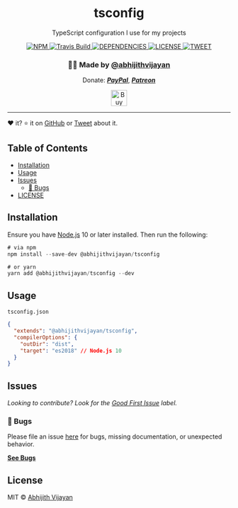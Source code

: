 <h1 align="center">tsconfig</h1>
<p align="center">TypeScript configuration I use for my projects</p>
<div align="center">
  <a href="https://www.npmjs.com/package/@abhijithvijayan/tsconfig">
    <img src="https://img.shields.io/npm/v/@abhijithvijayan/tsconfig" alt="NPM" />
  </a>
  <a href="https://travis-ci.com/abhijithvijayan/@abhijithvijayan/tsconfig">
    <img src="https://travis-ci.com/abhijithvijayan/@abhijithvijayan/tsconfig.svg?branch=main" alt="Travis Build" />
  </a>
  </a>
  <a href="https://david-dm.org/abhijithvijayan/tsconfig">
    <img src="https://img.shields.io/david/abhijithvijayan/tsconfig.svg?colorB=orange" alt="DEPENDENCIES" />
  </a>
  <a href="https://github.com/abhijithvijayan/tsconfig/blob/main/license">
    <img src="https://img.shields.io/github/license/abhijithvijayan/tsconfig.svg" alt="LICENSE" />
  </a>
  <a href="https://twitter.com/intent/tweet?text=Check%20out%20%40abhijithvijayan%2Ftsconfig%21%20by%20%40_abhijithv%0A%0AShared%20typescript%20configuration%20module%0Ahttps%3A%2F%2Fgithub.com%2Fabhijithvijayan%2Ftsconfig%0A%0A%23typescript%20%23shared%20%23config">
     <img src="https://img.shields.io/twitter/url/http/shields.io.svg?style=social" alt="TWEET" />
  </a>
</div>
<h3 align="center">🙋‍♂️ Made by <a href="https://twitter.com/_abhijithv">@abhijithvijayan</a></h3>
<p align="center">
  Donate:
  <a href="https://www.paypal.me/iamabhijithvijayan" target='_blank'><i><b>PayPal</b></i></a>,
  <a href="https://www.patreon.com/abhijithvijayan" target='_blank'><i><b>Patreon</b></i></a>
</p>
<p align="center">
  <a href='https://www.buymeacoffee.com/abhijithvijayan' target='_blank'>
    <img height='36' style='border:0px;height:36px;' src='https://bmc-cdn.nyc3.digitaloceanspaces.com/BMC-button-images/custom_images/orange_img.png' border='0' alt='Buy Me a Coffee' />
  </a>
</p>
<hr />

❤️ it? ⭐️ it on [GitHub](https://github.com/abhijithvijayan/tsconfig/stargazers) or [Tweet](https://twitter.com/intent/tweet?text=Check%20out%20%40abhijithvijayan%2Ftsconfig%21%20by%20%40_abhijithv%0A%0AShared%20typescript%20configuration%20module%0Ahttps%3A%2F%2Fgithub.com%2Fabhijithvijayan%2Ftsconfig%0A%0A%23typescript%20%23shared%20%23config) about it.

## Table of Contents

- [Installation](#installation)
- [Usage](#usage)
- [Issues](#issues)
  - [🐛 Bugs](#-bugs)
- [LICENSE](#license)

## Installation

Ensure you have [Node.js](https://nodejs.org) 10 or later installed. Then run the following:

```js
# via npm
npm install --save-dev @abhijithvijayan/tsconfig

# or yarn
yarn add @abhijithvijayan/tsconfig --dev
```

## Usage

`tsconfig.json`

```json
{
  "extends": "@abhijithvijayan/tsconfig",
  "compilerOptions": {
    "outDir": "dist",
    "target": "es2018" // Node.js 10
  }
}
```

## Issues

_Looking to contribute? Look for the [Good First Issue](https://github.com/abhijithvijayan/tsconfig/issues?q=is%3Aissue+is%3Aopen+sort%3Aupdated-desc+label%3A%22good+first+issue%22)
label._

### 🐛 Bugs

Please file an issue [here](https://github.com/abhijithvijayan/tsconfig/issues/new) for bugs, missing documentation, or unexpected behavior.

[**See Bugs**](https://github.com/abhijithvijayan/tsconfig/issues?q=is%3Aissue+is%3Aopen+sort%3Aupdated-desc+label%3A%22type%3A+bug%22)

## License

MIT © [Abhijith Vijayan](https://abhijithvijayan.in)
